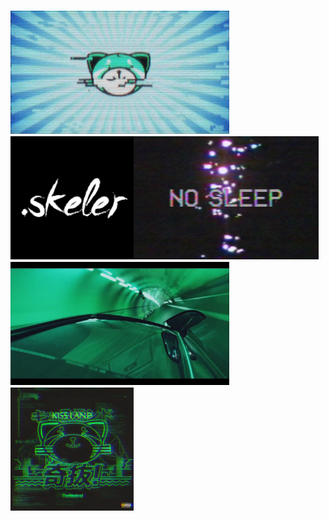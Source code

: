 
### <img src="img\kissland_cat.gif"><img src="img\skeler.png" height="197px"><img src="img\no_slep.gif" height="197px"><img src="img\drive.jpg" height="197px"> <img src="img\kissland.jpg" height="197px">
<!---
ddxbugs/ddxbugs is a ✨ special ✨ repository because its `README.md` (this file) appears on your GitHub profile.
You can click the Preview link to take a look at your changes.
--->
